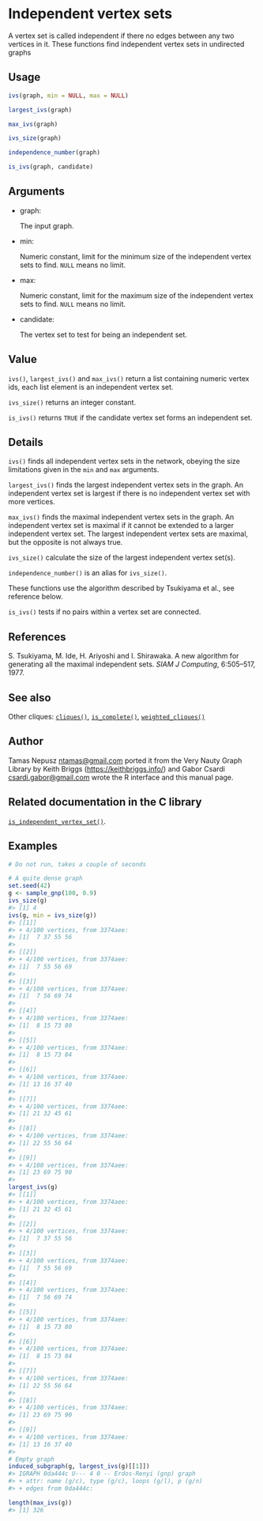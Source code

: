 # Independent vertex sets

A vertex set is called independent if there no edges between any two
vertices in it. These functions find independent vertex sets in
undirected graphs

## Usage

``` r
ivs(graph, min = NULL, max = NULL)

largest_ivs(graph)

max_ivs(graph)

ivs_size(graph)

independence_number(graph)

is_ivs(graph, candidate)
```

## Arguments

- graph:

  The input graph.

- min:

  Numeric constant, limit for the minimum size of the independent vertex
  sets to find. `NULL` means no limit.

- max:

  Numeric constant, limit for the maximum size of the independent vertex
  sets to find. `NULL` means no limit.

- candidate:

  The vertex set to test for being an independent set.

## Value

`ivs()`, `largest_ivs()` and `max_ivs()` return a list containing
numeric vertex ids, each list element is an independent vertex set.

`ivs_size()` returns an integer constant.

`is_ivs()` returns `TRUE` if the candidate vertex set forms an
independent set.

## Details

`ivs()` finds all independent vertex sets in the network, obeying the
size limitations given in the `min` and `max` arguments.

`largest_ivs()` finds the largest independent vertex sets in the graph.
An independent vertex set is largest if there is no independent vertex
set with more vertices.

`max_ivs()` finds the maximal independent vertex sets in the graph. An
independent vertex set is maximal if it cannot be extended to a larger
independent vertex set. The largest independent vertex sets are maximal,
but the opposite is not always true.

`ivs_size()` calculate the size of the largest independent vertex
set(s).

`independence_number()` is an alias for `ivs_size()`.

These functions use the algorithm described by Tsukiyama et al., see
reference below.

`is_ivs()` tests if no pairs within a vertex set are connected.

## References

S. Tsukiyama, M. Ide, H. Ariyoshi and I. Shirawaka. A new algorithm for
generating all the maximal independent sets. *SIAM J Computing*,
6:505–517, 1977.

## See also

Other cliques: [`cliques()`](https://r.igraph.org/reference/cliques.md),
[`is_complete()`](https://r.igraph.org/reference/is_complete.md),
[`weighted_cliques()`](https://r.igraph.org/reference/weighted_cliques.md)

## Author

Tamas Nepusz <ntamas@gmail.com> ported it from the Very Nauty Graph
Library by Keith Briggs (<https://keithbriggs.info/>) and Gabor Csardi
<csardi.gabor@gmail.com> wrote the R interface and this manual page.

## Related documentation in the C library

[`is_independent_vertex_set()`](https://igraph.org/c/html/latest/igraph-Cliques.html#igraph_is_independent_vertex_set).

## Examples

``` r
# Do not run, takes a couple of seconds

# A quite dense graph
set.seed(42)
g <- sample_gnp(100, 0.9)
ivs_size(g)
#> [1] 4
ivs(g, min = ivs_size(g))
#> [[1]]
#> + 4/100 vertices, from 3374aee:
#> [1]  7 37 55 56
#> 
#> [[2]]
#> + 4/100 vertices, from 3374aee:
#> [1]  7 55 56 69
#> 
#> [[3]]
#> + 4/100 vertices, from 3374aee:
#> [1]  7 56 69 74
#> 
#> [[4]]
#> + 4/100 vertices, from 3374aee:
#> [1]  8 15 73 80
#> 
#> [[5]]
#> + 4/100 vertices, from 3374aee:
#> [1]  8 15 73 84
#> 
#> [[6]]
#> + 4/100 vertices, from 3374aee:
#> [1] 13 16 37 40
#> 
#> [[7]]
#> + 4/100 vertices, from 3374aee:
#> [1] 21 32 45 61
#> 
#> [[8]]
#> + 4/100 vertices, from 3374aee:
#> [1] 22 55 56 64
#> 
#> [[9]]
#> + 4/100 vertices, from 3374aee:
#> [1] 23 69 75 90
#> 
largest_ivs(g)
#> [[1]]
#> + 4/100 vertices, from 3374aee:
#> [1] 21 32 45 61
#> 
#> [[2]]
#> + 4/100 vertices, from 3374aee:
#> [1]  7 37 55 56
#> 
#> [[3]]
#> + 4/100 vertices, from 3374aee:
#> [1]  7 55 56 69
#> 
#> [[4]]
#> + 4/100 vertices, from 3374aee:
#> [1]  7 56 69 74
#> 
#> [[5]]
#> + 4/100 vertices, from 3374aee:
#> [1]  8 15 73 80
#> 
#> [[6]]
#> + 4/100 vertices, from 3374aee:
#> [1]  8 15 73 84
#> 
#> [[7]]
#> + 4/100 vertices, from 3374aee:
#> [1] 22 55 56 64
#> 
#> [[8]]
#> + 4/100 vertices, from 3374aee:
#> [1] 23 69 75 90
#> 
#> [[9]]
#> + 4/100 vertices, from 3374aee:
#> [1] 13 16 37 40
#> 
# Empty graph
induced_subgraph(g, largest_ivs(g)[[1]])
#> IGRAPH 0da444c U--- 4 0 -- Erdos-Renyi (gnp) graph
#> + attr: name (g/c), type (g/c), loops (g/l), p (g/n)
#> + edges from 0da444c:

length(max_ivs(g))
#> [1] 326
```

